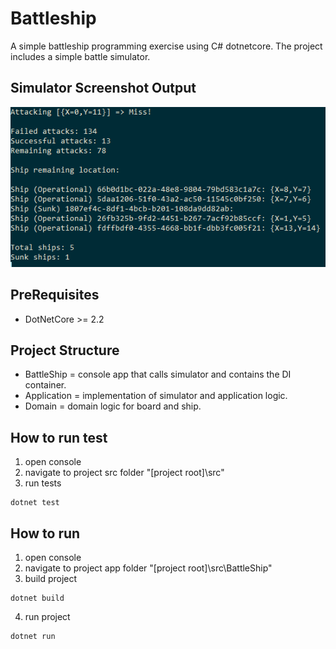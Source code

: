# Battleship

A simple battleship programming exercise using C# dotnetcore. The project includes a simple battle simulator.

## Simulator Screenshot Output
![Simulator Output](https://github.com/markglibres/job-app-flarehr/blob/master/assets/simulator-output.png?raw=true)

## PreRequisites 
* DotNetCore >= 2.2 

## Project Structure 
* BattleShip = console app that calls simulator and contains the DI container. 
* Application = implementation of simulator and application logic. 
* Domain = domain logic for board and ship. 

## How to run test 
1. open console 
2. navigate to project src folder "[project root]\src" 
3. run tests
  ```
  dotnet test
  ``` 

## How to run 
1. open console 
2. navigate to project app folder "[project root]\src\BattleShip" 
3. build project 
  ```
  dotnet build
  ``` 
4. run project
  ```
  dotnet run
  ```



